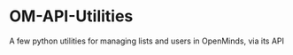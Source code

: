OM-API-Utilities
================

A few python utilities for managing lists and users in OpenMinds, via its API 